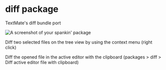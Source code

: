 # diff package

TextMate's diff bundle port

![A screenshot of your spankin' package](https://f.cloud.github.com/assets/69169/2290250/c35d867a-a017-11e3-86be-cd7c5bf3ff9b.gif)

Diff two selected files on the tree view by using the context menu (right click)

Diff the opened file in the active editor with the clipboard (packages > diff > Diff active editor file with clipboard)
